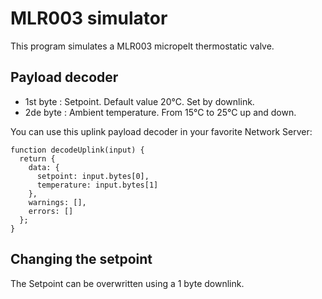 # MLR003 simulator
This program simulates a MLR003 micropelt thermostatic valve. 

## Payload decoder
- 1st byte : Setpoint. Default value 20°C. Set by downlink.
- 2de byte : Ambient temperature. From 15°C to 25°C up and down.

You can use this uplink payload decoder in your favorite Network Server:

```plaintext
function decodeUplink(input) {
  return {
    data: {
      setpoint: input.bytes[0],
      temperature: input.bytes[1]
    },
    warnings: [],
    errors: []
  };
}
```

## Changing the setpoint
The Setpoint can be overwritten using a 1 byte downlink.
